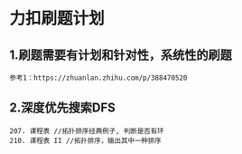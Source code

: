 #   力扣刷题计划    

##  1.刷题需要有计划和针对性，系统性的刷题    
    参考1：https://zhuanlan.zhihu.com/p/388470520

##  2.深度优先搜索DFS 
    207. 课程表 //拓扑排序经典例子, 判断是否有环
    210. 课程表 II //拓扑排序，输出其中一种排序
    

